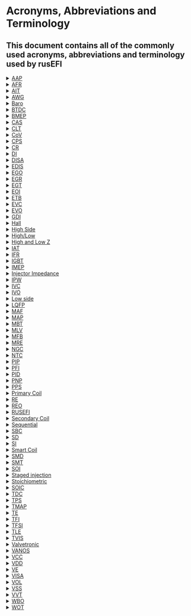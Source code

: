 # Acronyms, Abbreviations and Terminology

## This document contains all of the commonly used acronyms, abbreviations and terminology used by rusEFI

<details markdown="1"><summary><u>AAP</u></summary>

Absolute Atmosphere Pressure
</details>

<details markdown="1"><summary><u>AFR</u></summary>

Air Fuel Ratio - See also Lambda, Stoichiometric
AFR is the ratio of air to fuel, often expressed as "14.7:1"
</details>

<details markdown="1"><summary><u>AIT</u></summary>

Air Intake Temperature
</details>

<details markdown="1"><summary><u>AWG</u></summary>

https://en.wikipedia.org/wiki/American_wire_gauge
</details>

<details markdown="1"><summary><u>Baro</u></summary>

Shorthand for Barometric pressure
</details>

<details markdown="1"><summary><u>BTDC</u></summary>

Before TDC, Before Top Dead Center - See also ATDC
</details>

<details markdown="1"><summary><u>BMEP</u></summary>

 Brake mean effective pressure  
</details>  

<details markdown="1"><summary><u>CAS</u></summary>

Crank Angle Sensor Also See [CPS - Wikipedia]](<http://en.wikipedia.org/wiki/Crankshaft_position_sensor>)
</details>

<details markdown="1"><summary><u>CLT</u></summary>

Coolant Temperature, same as ECT
</details>

<details markdown="1"><summary><u>CoV</u></summary>

Coefficient of variability  
</details>

<details markdown="1"><summary><u>CPS</u></summary>

Crankshaft Position Sensor
</details>

<details markdown="1"><summary><u>CR</u></summary>

compression ratio  
</details>

<details markdown="1"><summary><u>DI</u></summary>

Direct injection  
</details>

<details markdown="1"><summary><u>DISA</u></summary>

BMW variable inlet manifold resonance system  
</details>

<details markdown="1"><summary><u>EDIS</u></summary>

Electronic Distributorless Ignition System - An older Ford ignition system that combined a set of ignition IGBTs and some electronics to assist the ECU. Obsolete on modern ECUs.
</details>

<details markdown="1"><summary><u>EGO</u></summary>

Exhaust Gases Oxygen - see also lambda sensor, WBO2,
Often used when referring to air fuel sensors like the lambda sensor.  
Sometimes also used as HEGO or Heated Exhaust Gas Oxygen.
</details>

<details markdown="1"><summary><u>EGR</u></summary>

Exhaust gas recirculation  
</details>

<details markdown="1"><summary><u>EGT</u></summary>

Exhaust gas temperature  
</details>

<details markdown="1"><summary><u>EOI</u></summary>

End Of Injection - See also SOI
</details>

<details markdown="1"><summary><u>ETB</u></summary>

Electronic throttle body  
</details>

<details markdown="1"><summary><u>EVC</u></summary>

Exhaust valve closing  
</details>

<details markdown="1"><summary><u>EVO</u></summary>

Exhaust valve opening
</details>

<details markdown="1"><summary><u>GDI</u></summary>

Gasoline Direct Injection
</details>

<details markdown="1"><summary><u>Hall</u></summary>

A type of sensor that requires a power and earth wire in addition to its signal wire, the output is normally a 5v square wave.  
</details>

<details markdown="1"><summary><u>High Side</u></summary>

A driver that is open circuit when off and powered to 5v or 12v when on.  
</details>

<details markdown="1"><summary><u>High/Low</u></summary>

a pushpull or HighLow is an output that is powered "high" (12v or 5v) and switched to low (earth).  
</details>

<details markdown="1"><summary><u>High and Low Z</u></summary>

High and low resistance, used in terms of fuel injectors, normally around 14 ohms for high impedance and ~4 ohms for low.
</details>

<details markdown="1"><summary><u>IAT</u></summary>

Intake Air Temperature
</details>

<details markdown="1"><summary><u>IFR</u></summary>

Injector Flow Rate
</details>

<details markdown="1"><summary><u>IGBT</u></summary>

[IGBT - Wikipedia]](<http://en.wikipedia.org/wiki/Insulated-gate_bipolar_transistor>)  
A common type of transistor used for switching high power devices like ignition coils with a low power/voltage output.
</details>

<details markdown="1"><summary><u>IMEP</u></summary>

Indicated mean effective pressure
</details>

<details markdown="1"><summary><u>Injector Impedance</u></summary>

The resistance of the fuel injectors, see high and low Z
</details>

<details markdown="1"><summary><u>IPW</u></summary>

Injector Pulse Width
</details>

<details markdown="1"><summary><u>IVC</u></summary>

Intake valve closing  
</details>

<details markdown="1"><summary><u>IVO</u></summary>

Intake valve opening  
</details>

<details markdown="1"><summary><u>Low side</u></summary>

A driver that is open circuit when off and grounded to earth when switched on.  
</details>

<details markdown="1"><summary><u>LQFP</u></summary>

Low profile quad flat package
</details>

<details markdown="1"><summary><u>MAF</u></summary>

Mass Air Flow, often used in the context of air flow or load sensors.
</details>

<details markdown="1"><summary><u>MAP</u></summary>

Manifold Absolute Pressure or perhaps Manifold Air Pressure, often used in the context of load sensors.
</details>

<details markdown="1"><summary><u>MBT</u></summary>

Mean best timing, used in context of spark timing, it is the spark timing that results in the best torque  
</details>

<details markdown="1"><summary><u>MLV</u></summary>

Mean the tool MegaLogViewer
</details>

<details markdown="1"><summary><u>MFB</u></summary>

Mass fraction burned, often stated with a number after i.e. MFB10/MFB50/MFB90 and refers to the fraction of the fuel burned by mass.  
</details>

<details markdown="1"><summary><u>MRE</u></summary>

Micro rusEFI  
</details>

<details markdown="1"><summary><u>NGC</u></summary>

Chrysler Next Generation Controller
</details>

<details markdown="1"><summary><u>NTC</u></summary>

Negative temperature coefficient, used in context of temperature sensors and refers to the resistance increasing as temperature decreases.  
</details>

<details markdown="1"><summary><u>PIP</u></summary>

Profile ignition pickup See [Profile Ignition Pickup - Wikipedia]](<http://en.wikipedia.org/wiki/Profile_ignition_pickup>)
</details>

<details markdown="1"><summary><u>PFI</u></summary>

Port fuel injection  
</details>

<details markdown="1"><summary><u>PID</u></summary>

A proportional–integral–derivative controller  
</details>

<details markdown="1"><summary><u>PNP</u></summary>

Plug and play  
</details>

<details markdown="1"><summary><u>PPS</u></summary>

Pedal Position Sensor
</details>

<details markdown="1"><summary><u>Primary Coil</u></summary>

The primary winding of an ignition coil  
</details>

<details markdown="1"><summary><u>RE</u></summary>

rusEFI  
</details>

<details markdown="1"><summary><u>REO</u></summary>

rusEFI Online  
</details>

<details markdown="1"><summary><u>RUSEFI</u></summary>

Really Uber Simple EFI? Robust Ultra Simple EFI? Retarded Unproven Shitty EFI?
</details>

<details markdown="1"><summary><u>Secondary Coil</u></summary>

The secondary winding of an ignition coil.  
</details>

<details markdown="1"><summary><u>Sequential</u></summary>

Often this refers to Sequential injection, which means the injectors fire individually for each cylinder and often at a specific crank angle.  
This can be handy for engines direct injection or to try to spray the injector into the cyl while the intake valve is open. If an engine can inject onto an open inlet valve it will reduce the amount of fuel wetting the port walls and help reduce low load emissions.  
Sequential is required for direct injection engines like common rail diesel.
</details>

<details markdown="1"><summary><u>SBC</u></summary>

Small Block Chevy
</details>

<details markdown="1"><summary><u>SD</u></summary>

Speed Density this is a method of predicting how much fuel should be delivered to an engine. This is a MAP based system which uses pressure to make a prediction of how much O2 is entering the cyl.
</details>

<details markdown="1"><summary><u>SI</u></summary>

Spark injection  
</details>

<details markdown="1"><summary><u>Smart Coil</u></summary>

A type of ignition coil that has its ignition drivers (IGBT) built into the coil, this means they only receive a 5v signal to activate.  
</details>

<details markdown="1"><summary><u>SMD</u></summary>

Surface mount device, interchangeable with SMT
</details>

<details markdown="1"><summary><u>SMT</u></summary>

Surface mount technology, interchangeable with SMD  
</details>

<details markdown="1"><summary><u>SOI</u></summary>

Start Of Injection - See also EOI  
</details>

<details markdown="1"><summary><u>Staged injection</u></summary>

The use of 2 injectors for one cyl. This commonly means at low RPM and lower loads, one injector is turned on which allows for finer control over idle fuel delivery, while at higher RPM and higher Loads both injector inject fuel which allows for larger amounts of fuel to be delivered.
</details>

<details markdown="1"><summary><u>Stoichiometric</u></summary>

The ideal quantity of fuel to burn with a quantity of air for complete combustion. For gasoline this is 14.7:1, ethanol is 9:1 and methanol 6.47:1
</details>

<details markdown="1"><summary><u>SOIC</u></summary>

small outline integrated circuit  
</details>

<details markdown="1"><summary><u>TDC</u></summary>

Top Dead Center
</details>

<details markdown="1"><summary><u>TPS</u></summary>

Throttle Position Sensor
</details>

<details markdown="1"><summary><u>TMAP</u></summary>

A sensor combining IAT ("Temperature") and MAP
</details>

<details markdown="1"><summary><u>TE</u></summary>

TE connectors, they produce the ampseal connectors on the proteus and a lot of OEM ECUs.  
</details>

<details markdown="1"><summary><u>TFI</u></summary>

Thick Film Ignition - Ford distributor - Likely unsupported at this time.
</details>

<details markdown="1"><summary><u>TFSI</u></summary>

Turbo Fuel Stratified Injection - A VW direct injection lean burn strategy  
</details>

<details markdown="1"><summary><u>TLE</u></summary>

Short for TLE8888 the Infineon chip on the MRE  
</details>

<details markdown="1"><summary><u>TVIS</u></summary>

Toyota variable intake system, a variable inlet length system that switches on/off a set of longer intake manifold runners.  
</details>

<details markdown="1"><summary><u>Valvetronic</u></summary>

BMW variable valve lift system  
</details>

<details markdown="1"><summary><u>VANOS</u></summary>

BMW variable valve timing system  
</details>

<details markdown="1"><summary><u>VCC</u></summary>

Common Collector Voltage; the positive supply voltage for an integrated circuit  
</details>

<details markdown="1"><summary><u>VDD</u></summary>

the DC Power supply connected to Drain Terminal of any FET circuit.  
</details>

<details markdown="1"><summary><u>VE</u></summary>

Volumetric Efficiency, often expressed as a decimal value i.e. 0.8 (for 80%)
</details>

<details markdown="1"><summary><u>VISA</u></summary>

BMW variable inlet manifold length system  
</details>

<details markdown="1"><summary><u>VOL</u></summary>

Short for engine volume
</details>

<details markdown="1"><summary><u>VSS</u></summary>

Vehicle speed sensor  
</details>

<details markdown="1"><summary><u>VVT</u></summary>

Variable valve timing  
</details>

<details markdown="1"><summary><u>WBO</u></summary>

Wide Band Oxygen, same as EGO
</details>

<details markdown="1"><summary><u>WOT</u></summary>

Wide Open Throttle
</details>
